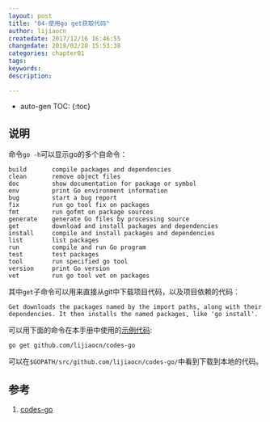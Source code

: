 ```yaml
---
layout: post
title: "04-使用go get获取代码"
author: lijiaocn
createdate: 2017/12/16 16:46:55
changedate: 2018/02/20 15:53:38
categories: chapter01
tags:
keywords:
description: 

---
```


* auto-gen TOC:
{:toc}

## 说明

命令`go -h`可以显示go的多个自命令：

	build       compile packages and dependencies
	clean       remove object files
	doc         show documentation for package or symbol
	env         print Go environment information
	bug         start a bug report
	fix         run go tool fix on packages
	fmt         run gofmt on package sources
	generate    generate Go files by processing source
	get         download and install packages and dependencies
	install     compile and install packages and dependencies
	list        list packages
	run         compile and run Go program
	test        test packages
	tool        run specified go tool
	version     print Go version
	vet         run go tool vet on packages

其中`get`子命令可以用来直接从git中下载项目代码，以及项目依赖的代码：

	Get downloads the packages named by the import paths, along with their
	dependencies. It then installs the named packages, like 'go install'.

可以用下面的命令在本手册中使用的[示例代码][1]:

	go get github.com/lijiaocn/codes-go

可以在`$GOPATH/src/github.com/lijiaocn/codes-go/`中看到下载到本地的代码。

## 参考

1. [codes-go][1]

[1]: https://github.com/lijiaocn/codes-go
